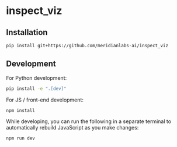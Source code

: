 # inspect_viz

## Installation


```bash
pip install git+https://github.com/meridianlabs-ai/inspect_viz
```


## Development

For Python development:

```sh
pip install -e ".[dev]"
```

For JS / front-end development:

```sh
npm install
```

While developing, you can run the following in a separate terminal to automatically rebuild JavaScript as you make changes:

```sh
npm run dev
```
